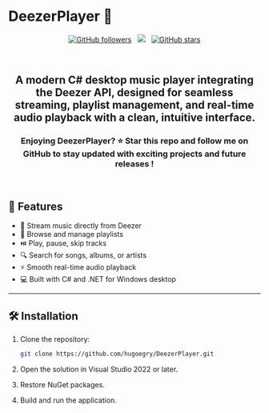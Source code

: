 # DeezerPlayer 🎵
<p align="center">
  <!-- GitHub followers -->
  <a href="https://github.com/hugoegry"><img src="https://img.shields.io/github/followers/hugoegry?style=social" alt="GitHub followers"></a>
  &nbsp;
  <!--mail-->
  <a href="mailto:hugo.egry@epitech.eu"><img src="https://img.shields.io/badge/Email-hugo.egry@epitech.eu-blue?style=social&logo=gmail"></a> <!--@ = maildotru-->
  &nbsp;
  <!-- Repo stars -->
  <a href="https://github.com/rishikagupta2468?tab=stars"><img src="https://img.shields.io/github/stars/hugoegry?style=social" alt="GitHub stars"></a>
</p>
<br>

<h2 align="center">A <strong>modern C# desktop music player</strong> integrating the <strong>Deezer API</strong>, designed for seamless streaming, playlist management, and real-time audio playback with a clean, intuitive interface.</h2>  

<h3 align="center">Enjoying DeezerPlayer? ⭐ Star this repo and follow me on GitHub to stay updated with exciting projects and future releases !</h3>
<br>

## 🚀 Features

- 🎵 Stream music directly from Deezer
- 📂 Browse and manage playlists
- ⏯️ Play, pause, skip tracks
- 🔍 Search for songs, albums, or artists
- ⚡ Smooth real-time audio playback
- 💻 Built with C# and .NET for Windows desktop

---

## 🛠 Installation

1. Clone the repository:
   ```bash
   git clone https://github.com/hugoegry/DeezerPlayer.git
   
2. Open the solution in Visual Studio 2022 or later.
   
3. Restore NuGet packages.

4. Build and run the application.

